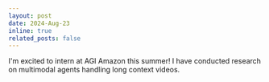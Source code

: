 ```yaml
---
layout: post
date: 2024-Aug-23
inline: true
related_posts: false
---
```


I'm excited to intern at AGI Amazon this summer! I have conducted research on multimodal agents handling long context videos.

